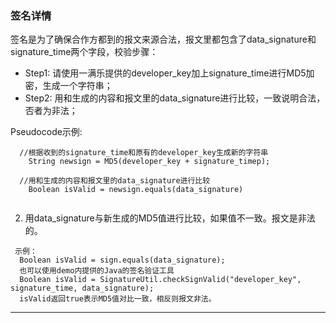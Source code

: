 ### 签名详情 

 签名是为了确保合作方都到的报文来源合法，报文里都包含了data_signature和signature_time两个字段，校验步骤：  
 *  Step1: 请使用一满乐提供的developer_key加上signature_time进行MD5加密，生成一个字符串；
 *  Step2: 用和生成的内容和报文里的data_signature进行比较，一致说明合法，否者为非法；
 

 Pseudocode示例:
 ```
   //根据收到的signature_time和原有的developer_key生成新的字符串
     String newsign = MD5(developer_key + signature_timep);
   
   //用和生成的内容和报文里的data_signature进行比较
     Boolean isValid = newsign.equals(data_signature)
   
```
 
 2. 用data_signature与新生成的MD5值进行比较，如果值不一致。报文是非法的。
 ```
  示例：
   Boolean isValid = sign.equals(data_signature);
   也可以使用demo内提供的Java的签名验证工具
   Boolean isValid = SignatureUtil.checkSignValid("developer_key", signature_time, data_signature);
   isValid返回true表示MD5值对比一致，相反则报文非法。
 ```
 ---
